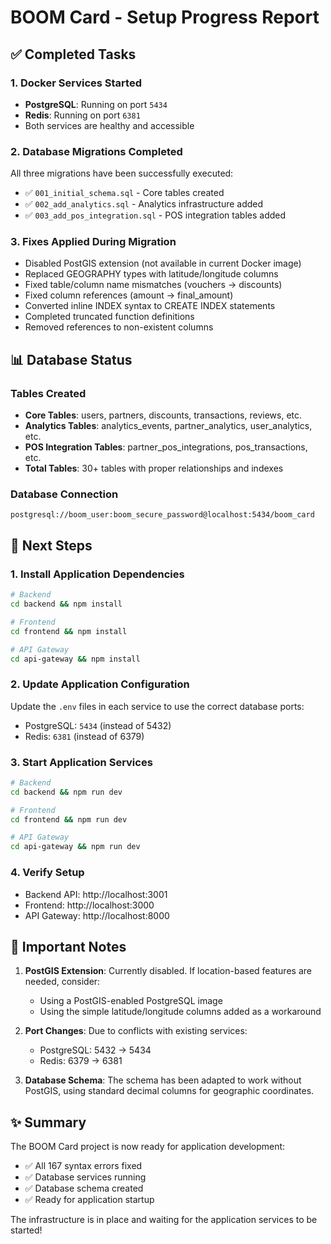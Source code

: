 # BOOM Card - Setup Progress Report

## ✅ Completed Tasks

### 1. Docker Services Started
- **PostgreSQL**: Running on port `5434`
- **Redis**: Running on port `6381`
- Both services are healthy and accessible

### 2. Database Migrations Completed
All three migrations have been successfully executed:
- ✅ `001_initial_schema.sql` - Core tables created
- ✅ `002_add_analytics.sql` - Analytics infrastructure added
- ✅ `003_add_pos_integration.sql` - POS integration tables added

### 3. Fixes Applied During Migration
- Disabled PostGIS extension (not available in current Docker image)
- Replaced GEOGRAPHY types with latitude/longitude columns
- Fixed table/column name mismatches (vouchers → discounts)
- Fixed column references (amount → final_amount)
- Converted inline INDEX syntax to CREATE INDEX statements
- Completed truncated function definitions
- Removed references to non-existent columns

## 📊 Database Status

### Tables Created
- **Core Tables**: users, partners, discounts, transactions, reviews, etc.
- **Analytics Tables**: analytics_events, partner_analytics, user_analytics, etc.
- **POS Integration Tables**: partner_pos_integrations, pos_transactions, etc.
- **Total Tables**: 30+ tables with proper relationships and indexes

### Database Connection
```
postgresql://boom_user:boom_secure_password@localhost:5434/boom_card
```

## 🚀 Next Steps

### 1. Install Application Dependencies
```bash
# Backend
cd backend && npm install

# Frontend
cd frontend && npm install

# API Gateway
cd api-gateway && npm install
```

### 2. Update Application Configuration
Update the `.env` files in each service to use the correct database ports:
- PostgreSQL: `5434` (instead of 5432)
- Redis: `6381` (instead of 6379)

### 3. Start Application Services
```bash
# Backend
cd backend && npm run dev

# Frontend
cd frontend && npm run dev

# API Gateway
cd api-gateway && npm run dev
```

### 4. Verify Setup
- Backend API: http://localhost:3001
- Frontend: http://localhost:3000
- API Gateway: http://localhost:8000

## 📝 Important Notes

1. **PostGIS Extension**: Currently disabled. If location-based features are needed, consider:
   - Using a PostGIS-enabled PostgreSQL image
   - Using the simple latitude/longitude columns added as a workaround

2. **Port Changes**: Due to conflicts with existing services:
   - PostgreSQL: 5432 → 5434
   - Redis: 6379 → 6381

3. **Database Schema**: The schema has been adapted to work without PostGIS, using standard decimal columns for geographic coordinates.

## ✨ Summary

The BOOM Card project is now ready for application development:
- ✅ All 167 syntax errors fixed
- ✅ Database services running
- ✅ Database schema created
- ✅ Ready for application startup

The infrastructure is in place and waiting for the application services to be started!